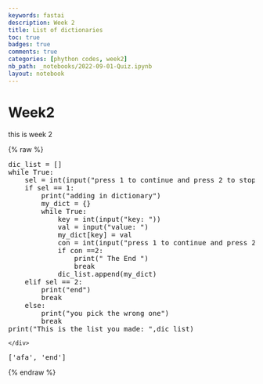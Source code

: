 ```yaml
---
keywords: fastai
description: Week 2
title: List of dictionaries
toc: true
badges: true
comments: true
categories: [phython codes, week2]
nb_path: _notebooks/2022-09-01-Quiz.ipynb
layout: notebook
---
```


<!--
#################################################
### THIS FILE WAS AUTOGENERATED! DO NOT EDIT! ###
#################################################
# file to edit: _notebooks/2022-09-01-Quiz.ipynb
-->

<div class="container" id="notebook-container">
        
<div class="cell border-box-sizing text_cell rendered"><div class="inner_cell">
<div class="text_cell_render border-box-sizing rendered_html">
<h1 id="Week2">Week2<a class="anchor-link" href="#Week2"> </a></h1><p>this is week 2</p>

</div>
</div>
</div>
    {% raw %}
    
<div class="cell border-box-sizing code_cell rendered">
<div class="input">

<div class="inner_cell">
    <div class="input_area">
<div class=" highlight hl-ipython3"><pre><span></span><span class="n">dic_list</span> <span class="o">=</span> <span class="p">[]</span>
<span class="k">while</span> <span class="kc">True</span><span class="p">:</span>
    <span class="n">sel</span> <span class="o">=</span> <span class="nb">int</span><span class="p">(</span><span class="nb">input</span><span class="p">(</span><span class="s2">&quot;press 1 to continue and press 2 to stop&quot;</span><span class="p">))</span>
    <span class="k">if</span> <span class="n">sel</span> <span class="o">==</span> <span class="mi">1</span><span class="p">:</span>
        <span class="nb">print</span><span class="p">(</span><span class="s2">&quot;adding in dictionary&quot;</span><span class="p">)</span>
        <span class="n">my_dict</span> <span class="o">=</span> <span class="p">{}</span>
        <span class="k">while</span> <span class="kc">True</span><span class="p">:</span>
            <span class="n">key</span> <span class="o">=</span> <span class="nb">int</span><span class="p">(</span><span class="nb">input</span><span class="p">(</span><span class="s2">&quot;key: &quot;</span><span class="p">))</span>
            <span class="n">val</span> <span class="o">=</span> <span class="nb">input</span><span class="p">(</span><span class="s2">&quot;value: &quot;</span><span class="p">)</span>
            <span class="n">my_dict</span><span class="p">[</span><span class="n">key</span><span class="p">]</span> <span class="o">=</span> <span class="n">val</span>
            <span class="n">con</span> <span class="o">=</span> <span class="nb">int</span><span class="p">(</span><span class="nb">input</span><span class="p">(</span><span class="s2">&quot;press 1 to continue and press 2 to stop&quot;</span><span class="p">))</span>
            <span class="k">if</span> <span class="n">con</span> <span class="o">==</span><span class="mi">2</span><span class="p">:</span>
                <span class="nb">print</span><span class="p">(</span><span class="s2">&quot; The End &quot;</span><span class="p">)</span>
                <span class="k">break</span>
            <span class="n">dic_list</span><span class="o">.</span><span class="n">append</span><span class="p">(</span><span class="n">my_dict</span><span class="p">)</span>
    <span class="k">elif</span> <span class="n">sel</span> <span class="o">==</span> <span class="mi">2</span><span class="p">:</span>
        <span class="nb">print</span><span class="p">(</span><span class="s2">&quot;end&quot;</span><span class="p">)</span>
        <span class="k">break</span>
    <span class="k">else</span><span class="p">:</span>
        <span class="nb">print</span><span class="p">(</span><span class="s2">&quot;you pick the wrong one&quot;</span><span class="p">)</span>
        <span class="k">break</span>
<span class="nb">print</span><span class="p">(</span><span class="s2">&quot;This is the list you made: &quot;</span><span class="p">,</span><span class="n">dic_list</span><span class="p">)</span>
</pre></div>

    </div>
</div>
</div>

<div class="output_wrapper">
<div class="output">

<div class="output_area">

<div class="output_subarea output_stream output_stdout output_text">
<pre>[&#39;afa&#39;, &#39;end&#39;]
</pre>
</div>
</div>

</div>
</div>

</div>
    {% endraw %}

</div>
 

